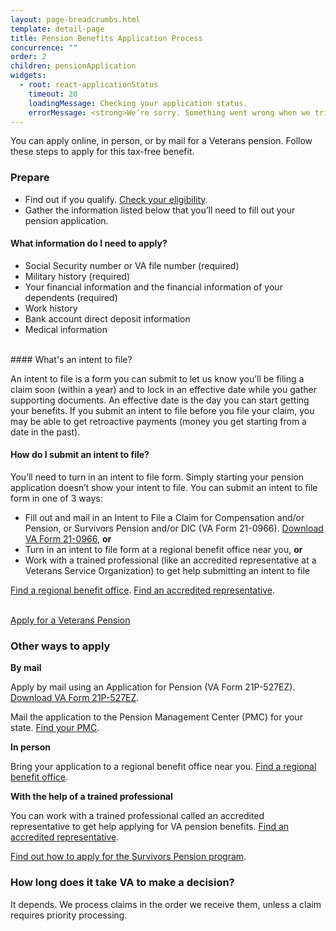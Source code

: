 ```yaml
---
layout: page-breadcrumbs.html
template: detail-page
title: Pension Benefits Application Process
concurrence: ""
order: 2
children: pensionApplication
widgets:
  - root: react-applicationStatus
    timeout: 20
    loadingMessage: Checking your application status.
    errorMessage: <strong>We’re sorry. Something went wrong when we tried to load your saved application.</strong><br/>Please try refreshing your browser in a few minutes.
---
```


<div class="va-introtext">

You can apply online, in person, or by mail for a Veterans pension. Follow these steps to apply for this tax-free benefit.

</div>

### Prepare

- Find out if you qualify. [Check your eligibility](/pension/eligibility/).
- Gather the information listed below that you’ll need to fill out your pension application.

<div class="feature">

#### What information do I need to apply?

- Social Security number or VA file number (required)
- Military history (required)
- Your financial information and the financial information of your dependents (required)
- Work history
- Bank account direct deposit information
- Medical information

</div>

<br>
#### What's an intent to file?

An intent to file is a form you can submit to let us know you’ll be filing a claim soon (within a year) and to lock in an effective date while you gather supporting documents. An effective date is the day you can start getting your benefits. If you submit an intent to file before you file your claim, you may be able to get retroactive payments (money you get starting from a date in the past). 

#### How do I submit an intent to file?

You’ll need to turn in an intent to file form. Simply starting your pension application doesn’t show your intent to file. You can submit an intent to file form in one of 3 ways:

- Fill out and mail in an Intent to File a Claim for Compensation and/or Pension, or Survivors Pension and/or DIC (VA Form 21-0966). [Download VA Form 21-0966](https://www.vba.va.gov/pubs/forms/VBA-21-0966-ARE.pdf), **or**
- Turn in an intent to file form at a regional benefit office near you, **or**
- Work with a trained professional (like an accredited representative at a Veterans Service Organization) to get help submitting an intent to file

[Find a regional benefit office](/facilities/).
[Find an accredited representative](/disability-benefits/apply/help/index.html).

</br>

<div id="react-applicationStatus" class="static-page-widget">
  <a class="usa-button-primary va-button-primary" href="/pension/application/527EZ">Apply for a Veterans Pension</a>
</div>

### Other ways to apply

**By mail**

Apply by mail using an Application for Pension (VA Form 21P-527EZ). [Download VA Form 21P-527EZ](https://www.vba.va.gov/pubs/forms/VBA-21P-527EZ-ARE.pdf).

Mail the application to the Pension Management Center (PMC) for your state. [Find your PMC](/pension/pension-management-center/).

**In person**

Bring your application to a regional benefit office near you. [Find a regional benefit office](/facilities/).

**With the help of a trained professional**

You can work with a trained professional called an accredited representative to get help applying for VA pension benefits. [Find an accredited representative](/disability-benefits/apply/help/).


[Find out how to apply for the Survivors Pension program](/pension/survivors-pension/).

### How long does it take VA to make a decision?

It depends. We process claims in the order we receive them, unless a claim requires priority processing.
